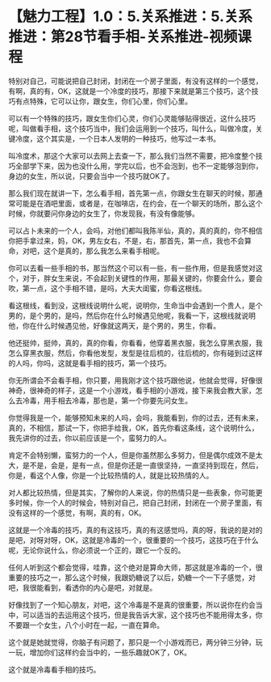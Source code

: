 # 【魅力工程】1.0：5.关系推进：5.关系推进：第28节看手相-关系推进-视频课程

特别对自己，可能说把自己封闭，封闭在一个房子里面，有没有这样的一个感觉，有啊，真的有，OK，这就是一个冷度的技巧，那接下来就是第三个技巧，这个技巧有点特殊，它可以让你，跟女生，你们心里，你们心里。

可以有一个特殊的技巧，跟女生你们心灵，你们心灵能够贴得很近，这什么技巧呢，叫做看手相，这个技巧当中，我们会运用到一个技巧，叫什么，叫做冷度，关键冷度，这个其实是，一个日本人发明的一种技巧，他写过一本书。

叫冷度术，那这个大家可以去网上去查一下，那么我们当然不需要，把冷度整个技巧全部学下来，因为也没什么用，学完以后，也不会泡到，也不一定能够泡到你，身边的女生，所以说，只要会当中一个技巧就OK了。

那么我们现在就讲一下，怎么看手相，首先第一点，你跟女生在聊天的时候，那通常可能是在酒吧里面，或者是，在咖啡店，在约会，在一个聊天的场所，那么这个时候，你就要问你身边的女生了，你发现我，有没有像能够。

可以占卜未来的一个人，会吗，对他们都叫我陈半仙，真的，真的真的，你不相信你把手拿过来，妈，OK，男左女右，不是，右，那首先，第一点，我也不会算命，对吧，这个是真的，那么我怎么来看手相呢。

你可以去看一些手相的书，那当然这个可以有一些，有一些作用，但是我感觉对这个，对于，胖女生来说，不会起到关键性的作用，那最关键的，你要会什么，要会吹，第一点，这个手相不错，是吗，大夫大闺蜜，你看这根线。

看这根线，看到没，这根线说明什么呢，说明你，生命当中会遇到一个贵人，是个男的，是个男的，是吗，然后你在什么时候遇见他呢，我看一下，这根线就说明他，你在什么时候遇见他，好像就这两天，是个男的，男生，你看。

他还挺帅，挺帅，真的，真的你看，你看看，他穿着黑衣服，我怎么穿黑衣服，我怎么穿黑衣服，然后，你看他发型，发型是往后梳的，往后梳的，你有碰到过这样的人吗，你吗，这就是看手相的技巧，第一个技巧。

你无所谓会不会看手相，你只要，用我刚才这个技巧跟他说，他就会觉得，好像很神奇，很神奇的样子，这是一个小游戏，看手相的小游戏，接下来我会教大家，怎么去冷毒，用手相去冷毒，那也是，第一个你要先问女生。

你觉得我是一个，能够预知未来的人吗，会吗，我能看到，你的过去，还有未来，真的，不相信，那试一下，你把手给我，OK，首先你看这条线，这个说明什么，我先讲你的过去，你以前应该是一个，蛮努力的人。

肯定不会特别懒，蛮努力的一个人，但是你虽然那么多努力，但是偶尔成效不是太大，是不是，会是，是有一点，但是你还是一直很坚持，一直坚持到现在，然后，你是，看这个人像，你是一个比较热情的人，就是比较热情的人。

对人都比较热情，但是其实，了解你的人来说，你的热情只是一些表象，你可能更多时候，你一个人的时候会，特别对自己，把自己封闭，封闭在一个房子里面，有没有这样的一个感觉，有啊，真的有，OK。

这就是一个冷毒的技巧，真的有这技巧，真的有这感觉吗，真的呀，我说的是对的是吧，对呀对呀，OK，这就是冷毒的一个，很重要的一个技巧，这技巧在于什么呢，无论你说什么，你必须说一个正的，跟它一个反的。

任何人听到这个都会觉得，哇靠，这个绝对是算命大师，那这就是冷毒的一个，很重要的技巧之一，那么这个时候，我跟奶糖说了以后，奶糖一个一下子感觉，对吧，我很能看到，看透你的内心是吧，对就是。

好像找到了一个知心朋友，对吧，这个冷毒是不是真的很重要，所以说你在约会当中，可以适当的去运用这个技巧，但是我告诉大家，这个技巧也不能用得太多，你不要跟一个女生，八个小时在一起，一直在算命。

这个就是她就觉得，你脑子有问题了，那只是一个小游戏而已，两分钟三分钟，玩一玩，增加你们这样约会当中的，一些乐趣就OK了，OK。

这个就是冷毒看手相的技巧。
